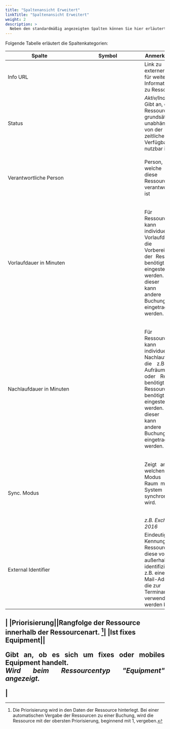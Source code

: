 ```yaml
---
title: "Spaltenansicht Erweitert"
linkTitle: "Spaltenansicht Erweitert"
weight: 2
description: >
  Neben den standardmäßig angezeigten Spalten können Sie hier erläuterte, weitere Spalten mit Informationen zur Ressource einblenden.
---
```

Folgende Tabelle erläutert die Spaltenkategorien:

|<div style="width:200px">Spalte</div>|<div style="width:200px">Symbol</div>|Anmerkungen|
|---|---|---|
|Info URL||Link zu externer Seit für weitere Informationen zu Ressource|
|Status||_Aktiv/Inaktiv_ </br> Gibt an, ob die Ressource grundsätzlich, unabhängig von der zeitlichen Verfügbarkeit, nutzbar ist.|
|Verantwortliche Person||<p style="text-align: justify"> Person, welche für diese Ressource verantwortlich ist </p>|
|Vorlaufdauer in Minuten||<p style="text-align: justify"> Für jede Ressource kann eine individuelle Vorlaufdauer, die zur Vorbereitung der Ressource benötigt wird, eingestellt werden. In dieser Zeit kann keine andere Buchung eingetragen werden. </p>|
|Nachlaufdauer in Minuten||<p style="text-align: justify"> Für jede Ressource kann eine individuelle Nachlaufdauer, die z.B. zum Aufräumen oder Reinigen benötigt der Ressource benötigt wird, eingestellt werden. In dieser Zeit kann keine andere Buchung eingetragen werden. </p>|
|Sync. Modus||<p style="text-align: justify"> Zeigt an über welchen Modus der Raum mit dem System synchronisiert wird. </p> </br> _z.B. Exchange 2016_|
|External Identifier||Eindeutige Kennung der Ressource, um diese von außerhalb zu identifizieren, z.B. eine E-Mail-Adresse, die zur Terminanfrage verwendet werden kann.
|
|Priorisierung||Rangfolge der Ressource innerhalb der Ressourcenart. [^1]|
|Ist fixes Equipment|| <p style="text-align: justify"> Gibt an, ob es sich um fixes oder mobiles Equipment handelt. </br> _Wird beim Ressourcentyp "Equipment" angezeigt._ </p>|
---

[^1]: Die Priorisierung wird in den Daten der Ressource hinterlegt. Bei einer automatischen Vergabe der Ressourcen zu einer Buchung, wird die Ressource mit der obersten Priorisierung, beginnend mit 1, vergeben.
